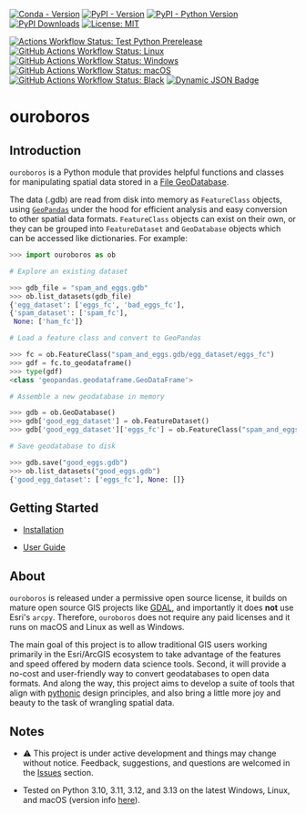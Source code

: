 [![Conda - Version](https://img.shields.io/conda/vn/conda-forge/ouroboros-gis.svg)](https://anaconda.org/conda-forge/ouroboros-gis)
[![PyPI - Version](https://img.shields.io/pypi/v/ouroboros-gis)](https://pypi.org/project/ouroboros-gis/)
[![PyPI - Python Version](https://img.shields.io/pypi/pyversions/ouroboros-gis)](https://pypi.org/project/ouroboros-gis/)
[![PyPI Downloads](https://static.pepy.tech/badge/ouroboros-gis/month)](https://pepy.tech/projects/ouroboros-gis)
[![License: MIT](https://img.shields.io/badge/License-MIT-lightgrey.svg?logo=)](https://github.com/corbel-spatial/ouroboros/blob/main/LICENSE)

[![Actions Workflow Status: Test Python Prerelease](https://img.shields.io/github/actions/workflow/status/corbel-spatial/ouroboros/py-prerelease.yml?label=3.14-rc1
)](https://github.com/corbel-spatial/ouroboros/actions/workflows/py-prerelease.yml)
[![GitHub Actions Workflow Status: Linux](https://img.shields.io/github/actions/workflow/status/corbel-spatial/ouroboros/pytest-linux.yml?label=Linux&logo=linux&logoColor=white)](https://github.com/corbel-spatial/ouroboros/actions/workflows/pytest-linux.yml)
[![GitHub Actions Workflow Status: Windows](https://img.shields.io/github/actions/workflow/status/corbel-spatial/ouroboros/pytest-windows.yml?label=Windows)](https://github.com/corbel-spatial/ouroboros/actions/workflows/pytest-windows.yml)
[![GitHub Actions Workflow Status: macOS](https://img.shields.io/github/actions/workflow/status/corbel-spatial/ouroboros/pytest-macos.yml?label=macOS)](https://github.com/corbel-spatial/ouroboros/actions/workflows/pytest-macos.yml)
[![GitHub Actions Workflow Status: Black](https://img.shields.io/github/actions/workflow/status/corbel-spatial/ouroboros/black.yml?label=Black)](https://github.com/corbel-spatial/ouroboros/actions/workflows/black.yml)
[![Dynamic JSON Badge](https://img.shields.io/badge/dynamic/json?url=https%3A%2F%2Fraw.githubusercontent.com%2Fcorbel-spatial%2Fouroboros%2Frefs%2Fheads%2Fmain%2Fdocs%2Fpytest_coverage.json&query=%24.totals.percent_covered_display&suffix=%25&label=coverage&color=brightgreen)](https://raw.githubusercontent.com/corbel-spatial/ouroboros/refs/heads/main/docs/pytest_coverage.json)

# ouroboros

## Introduction

`ouroboros` is a Python module that provides helpful functions and classes for manipulating spatial data stored in a [File GeoDatabase](https://en.wikipedia.org/wiki/Geodatabase_(Esri)). 

The data (.gdb) are read from disk into memory as `FeatureClass` objects, using [`GeoPandas`](https://geopandas.org/en/stable/getting_started/introduction.html) 
under the hood for efficient analysis and easy conversion to other spatial data formats.
`FeatureClass` objects can exist on their own, or they can be grouped into `FeatureDataset` and `GeoDatabase` objects 
which can be accessed like dictionaries. For example:

```python
>>> import ouroboros as ob

# Explore an existing dataset

>>> gdb_file = "spam_and_eggs.gdb"
>>> ob.list_datasets(gdb_file)
{'egg_dataset': ['eggs_fc', 'bad_eggs_fc'],
{'spam_dataset': ['spam_fc'],
 None: ['ham_fc']}

# Load a feature class and convert to GeoPandas

>>> fc = ob.FeatureClass("spam_and_eggs.gdb/egg_dataset/eggs_fc")
>>> gdf = fc.to_geodataframe()
>>> type(gdf)
<class 'geopandas.geodataframe.GeoDataFrame'>

# Assemble a new geodatabase in memory

>>> gdb = ob.GeoDatabase()
>>> gdb['good_egg_dataset'] = ob.FeatureDataset()
>>> gdb['good_egg_dataset']['eggs_fc'] = ob.FeatureClass("spam_and_eggs.gdb/eggs_fc")

# Save geodatabase to disk

>>> gdb.save("good_eggs.gdb")
>>> ob.list_datasets("good_eggs.gdb")
{'good_egg_dataset': ['eggs_fc'], None: []}
```

## Getting Started

- [Installation](https://ouroboros-gis.readthedocs.io/en/latest/installation.html)

- [User Guide](https://ouroboros-gis.readthedocs.io/en/latest/user_guide.html)

## About

`ouroboros` is released under a permissive open source license, it builds on mature open source GIS projects like 
[GDAL](https://gdal.org/), and importantly it does **not** use Esri's `arcpy`.
Therefore, `ouroboros` does not require any paid licenses and it runs on macOS and Linux as well as Windows.

The main goal of this project is to allow traditional GIS users working primarily in the Esri/ArcGIS ecosystem to take
advantage of the features and speed offered by modern data science tools. Second, it will provide a no-cost and
user-friendly way to convert geodatabases to open data formats. And along the way, this project aims to develop a 
suite of tools that align with [pythonic](https://peps.python.org/pep-0020/) design principles, and also bring a
little more joy and beauty to the task of wrangling spatial data.

## Notes

- ⚠️ This project is under active development and things may change without notice. Feedback, suggestions, and questions are welcomed in the [Issues](https://github.com/corbel-spatial/ouroboros/issues) section.

- Tested on Python 3.10, 3.11, 3.12, and 3.13 on the latest Windows, Linux, and macOS (version info [here](https://github.com/actions/runner-images)).
